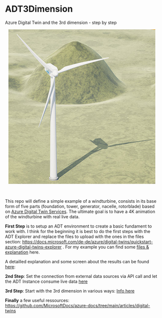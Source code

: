 # ADT3Dimension
Azure Digital Twin and the 3rd dimension - step by step

<p align="center">
<img src ="images/windturbine.jpg">
</p><br>

This repo will define a simple example of a windturbine, consists in its base form of five parts (foundation, tower, generator, nacelle, rotorblade) based on [Azure Digital Twin Services](https://docs.microsoft.com/en-us/azure/digital-twins/). The ultimate goal is to have a 4K animation of the windturbine with real live data. <br>

**First Step** is to setup an ADT environment to create a basic fundament to work with.
I think for the beginning it is best to do the first steps with the ADT Explorer and replace the files to upload with the ones in the files section:
https://docs.microsoft.com/de-de/azure/digital-twins/quickstart-azure-digital-twins-explorer .
For my example you can find some [files & explanation](files/) here.

A detailled explanation and some screen about the results can be found [here](firststepinexplorer/README.md):

**2nd Step**: Set the connection from external data sources via API call and let the ADT Instance consume live data [here](connectiontoADT/) 

**3rd Step**: Start with the 3rd dimension in various ways: [Info here](3rdDimension/) <br>

**Finally** a few useful ressources:<br>
https://github.com/MicrosoftDocs/azure-docs/tree/main/articles/digital-twins



